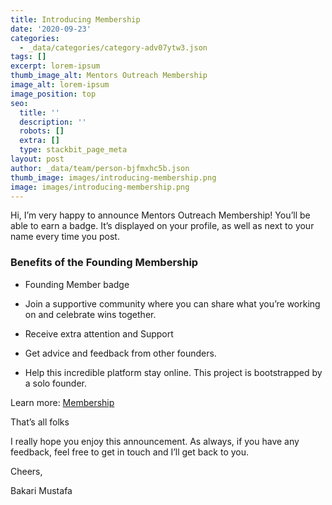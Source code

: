 ```yaml
---
title: Introducing Membership
date: '2020-09-23'
categories:
  - _data/categories/category-adv07ytw3.json
tags: []
excerpt: lorem-ipsum
thumb_image_alt: Mentors Outreach Membership
image_alt: lorem-ipsum
image_position: top
seo:
  title: ''
  description: ''
  robots: []
  extra: []
  type: stackbit_page_meta
layout: post
author: _data/team/person-bjfmxhc5b.json
thumb_image: images/introducing-membership.png
image: images/introducing-membership.png
---
```

Hi, I’m very happy to announce Mentors Outreach Membership! You’ll be able to earn a badge. It’s displayed on your profile, as well as next to your name every time you post.

### Benefits of the Founding Membership

*   Founding Member badge

*   Join a supportive community where you can share what you’re working on and celebrate wins together.

*   Receive extra attention and Support

*   Get advice and feedback from other founders.

*   Help this incredible platform stay online. This project is bootstrapped by a solo founder.

Learn more: [Membership](https://mentorsoutreach.org/founding-membership/)

That’s all folks

I really hope you enjoy this announcement. As always, if you have any feedback, feel free to get in touch and I’ll get back to you.

Cheers,

Bakari Mustafa
